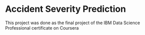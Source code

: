 # Accident Severity Prediction
This project was done as the final project of the IBM Data Science Professional certificate on Coursera
